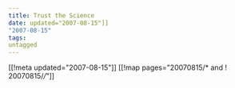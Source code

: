 ```yaml
---
title: Trust the Science
date: updated="2007-08-15"]]
"2007-08-15"
tags:
untagged
---
```

[[!meta updated="2007-08-15"]]
[[!map pages="20070815/* and ! 20070815/*/*"]]
